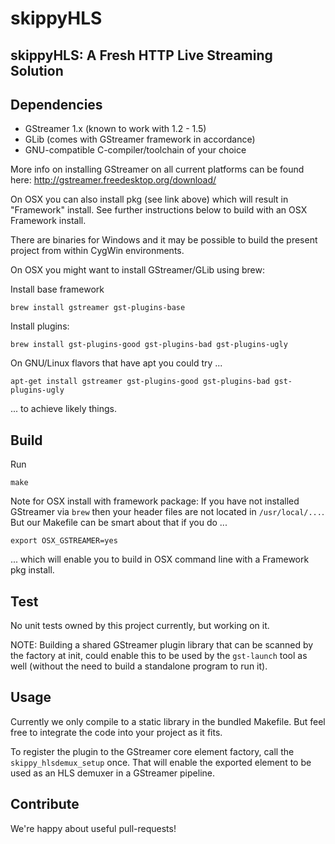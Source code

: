 # skippyHLS 

## skippyHLS: A Fresh HTTP Live Streaming Solution

## Dependencies

* GStreamer 1.x (known to work with 1.2 - 1.5)
* GLib (comes with GStreamer framework in accordance)
* GNU-compatible C-compiler/toolchain of your choice

More info on installing GStreamer on all current platforms can be found here: http://gstreamer.freedesktop.org/download/

On OSX you can also install pkg (see link above) which will result in "Framework" install. See further instructions below to build with an OSX Framework install.

There are binaries for Windows and it may be possible to build the present project from within CygWin environments.

On OSX you might want to install GStreamer/GLib using brew:

Install base framework
```
brew install gstreamer gst-plugins-base
```

Install plugins:
```
brew install gst-plugins-good gst-plugins-bad gst-plugins-ugly
```

On GNU/Linux flavors that have apt you could try ...
```
apt-get install gstreamer gst-plugins-good gst-plugins-bad gst-plugins-ugly
```
... to achieve likely things.

## Build

Run
```
make
```

Note for OSX install with framework package: If you have not installed GStreamer via `brew` then your header files are not located in `/usr/local/...`. But our Makefile can be smart about that if you do ...
```
export OSX_GSTREAMER=yes
```
... which will enable you to build in OSX command line with a Framework pkg install.

## Test

No unit tests owned by this project currently, but working on it. 

NOTE: Building a shared GStreamer plugin library that can be scanned by the factory at init, could enable this to be used by the `gst-launch` tool as well (without the need to build a standalone program to run it).

## Usage

Currently we only compile to a static library in the bundled Makefile. But feel free to integrate the code into your project as it fits.

To register the plugin to the GStreamer core element factory, call the `skippy_hlsdemux_setup` once. That will enable the exported element to be used as an HLS demuxer in a GStreamer pipeline.

## Contribute

We're happy about useful pull-requests!



